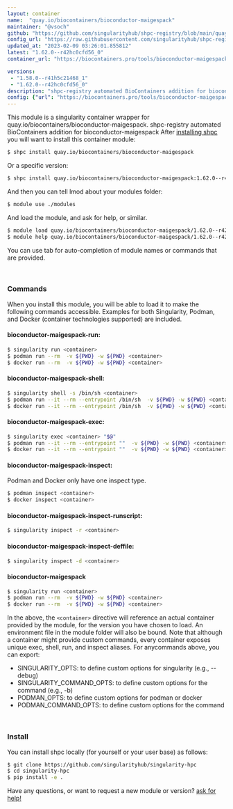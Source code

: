```yaml
---
layout: container
name:  "quay.io/biocontainers/bioconductor-maigespack"
maintainer: "@vsoch"
github: "https://github.com/singularityhub/shpc-registry/blob/main/quay.io/biocontainers/bioconductor-maigespack/container.yaml"
config_url: "https://raw.githubusercontent.com/singularityhub/shpc-registry/main/quay.io/biocontainers/bioconductor-maigespack/container.yaml"
updated_at: "2023-02-09 03:26:01.855812"
latest: "1.62.0--r42hc0cfd56_0"
container_url: "https://biocontainers.pro/tools/bioconductor-maigespack"

versions:
 - "1.58.0--r41h5c21468_1"
 - "1.62.0--r42hc0cfd56_0"
description: "shpc-registry automated BioContainers addition for bioconductor-maigespack"
config: {"url": "https://biocontainers.pro/tools/bioconductor-maigespack", "maintainer": "@vsoch", "description": "shpc-registry automated BioContainers addition for bioconductor-maigespack", "latest": {"1.62.0--r42hc0cfd56_0": "sha256:c3ee81bd0d29248278d2defb31bf5ee4a02b6b9463937d4e0d5156d30422a4da"}, "tags": {"1.58.0--r41h5c21468_1": "sha256:ef2839f049f3656cb74527a3a1879f5d2214e0474f040a4144a294b41e091465", "1.62.0--r42hc0cfd56_0": "sha256:c3ee81bd0d29248278d2defb31bf5ee4a02b6b9463937d4e0d5156d30422a4da"}, "docker": "quay.io/biocontainers/bioconductor-maigespack"}
---
```


This module is a singularity container wrapper for quay.io/biocontainers/bioconductor-maigespack.
shpc-registry automated BioContainers addition for bioconductor-maigespack
After [installing shpc](#install) you will want to install this container module:


```bash
$ shpc install quay.io/biocontainers/bioconductor-maigespack
```

Or a specific version:

```bash
$ shpc install quay.io/biocontainers/bioconductor-maigespack:1.62.0--r42hc0cfd56_0
```

And then you can tell lmod about your modules folder:

```bash
$ module use ./modules
```

And load the module, and ask for help, or similar.

```bash
$ module load quay.io/biocontainers/bioconductor-maigespack/1.62.0--r42hc0cfd56_0
$ module help quay.io/biocontainers/bioconductor-maigespack/1.62.0--r42hc0cfd56_0
```

You can use tab for auto-completion of module names or commands that are provided.

<br>

### Commands

When you install this module, you will be able to load it to make the following commands accessible.
Examples for both Singularity, Podman, and Docker (container technologies supported) are included.

#### bioconductor-maigespack-run:

```bash
$ singularity run <container>
$ podman run --rm  -v ${PWD} -w ${PWD} <container>
$ docker run --rm  -v ${PWD} -w ${PWD} <container>
```

#### bioconductor-maigespack-shell:

```bash
$ singularity shell -s /bin/sh <container>
$ podman run --it --rm --entrypoint /bin/sh  -v ${PWD} -w ${PWD} <container>
$ docker run --it --rm --entrypoint /bin/sh  -v ${PWD} -w ${PWD} <container>
```

#### bioconductor-maigespack-exec:

```bash
$ singularity exec <container> "$@"
$ podman run --it --rm --entrypoint ""  -v ${PWD} -w ${PWD} <container> "$@"
$ docker run --it --rm --entrypoint ""  -v ${PWD} -w ${PWD} <container> "$@"
```

#### bioconductor-maigespack-inspect:

Podman and Docker only have one inspect type.

```bash
$ podman inspect <container>
$ docker inspect <container>
```

#### bioconductor-maigespack-inspect-runscript:

```bash
$ singularity inspect -r <container>
```

#### bioconductor-maigespack-inspect-deffile:

```bash
$ singularity inspect -d <container>
```



#### bioconductor-maigespack

```bash
$ singularity run <container>
$ podman run --rm  -v ${PWD} -w ${PWD} <container>
$ docker run --rm  -v ${PWD} -w ${PWD} <container>
```


In the above, the `<container>` directive will reference an actual container provided
by the module, for the version you have chosen to load. An environment file in the
module folder will also be bound. Note that although a container
might provide custom commands, every container exposes unique exec, shell, run, and
inspect aliases. For anycommands above, you can export:

 - SINGULARITY_OPTS: to define custom options for singularity (e.g., --debug)
 - SINGULARITY_COMMAND_OPTS: to define custom options for the command (e.g., -b)
 - PODMAN_OPTS: to define custom options for podman or docker
 - PODMAN_COMMAND_OPTS: to define custom options for the command

<br>

### Install

You can install shpc locally (for yourself or your user base) as follows:

```bash
$ git clone https://github.com/singularityhub/singularity-hpc
$ cd singularity-hpc
$ pip install -e .
```

Have any questions, or want to request a new module or version? [ask for help!](https://github.com/singularityhub/singularity-hpc/issues)